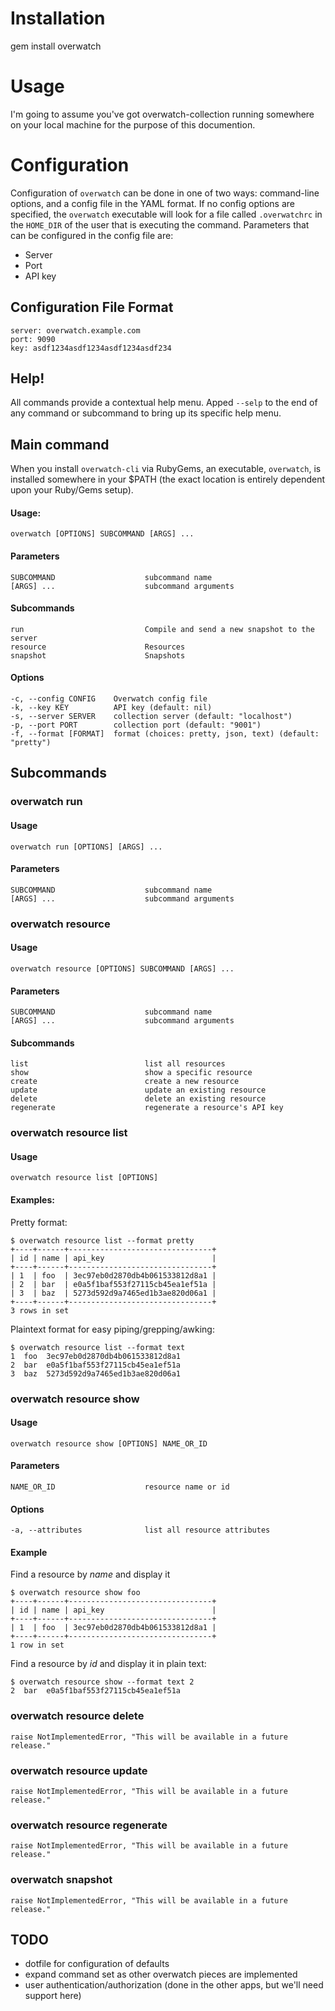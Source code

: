 # Installation

  gem install overwatch

  
# Usage

I'm going to assume you've got overwatch-collection running somewhere on your local machine for the purpose of this documention.

# Configuration

Configuration of `overwatch` can be done in one of two ways: command-line options, and a config file in the YAML format. If no config options are specified, the `overwatch` executable will look for a file called `.overwatchrc` in the `HOME_DIR` of the user that is executing the command. Parameters that can be configured in the config file are:

* Server
* Port
* API key

## Configuration File Format

    server: overwatch.example.com
    port: 9090
    key: asdf1234asdf1234asdf1234asdf234
    
## Help!

All commands provide a contextual help menu. Apped `--selp` to the end of any command or subcommand to bring up its specific help menu.

## Main command

When you install `overwatch-cli` via RubyGems, an executable, `overwatch`, is installed somewhere in your $PATH (the exact location is entirely dependent upon your Ruby/Gems setup).

#### Usage:
    overwatch [OPTIONS] SUBCOMMAND [ARGS] ...

#### Parameters

    SUBCOMMAND                    subcommand name
    [ARGS] ...                    subcommand arguments

#### Subcommands

    run                           Compile and send a new snapshot to the server
    resource                      Resources
    snapshot                      Snapshots
    

#### Options
    -c, --config CONFIG    Overwatch config file
    -k, --key KEY          API key (default: nil)
    -s, --server SERVER    collection server (default: "localhost")
    -p, --port PORT        collection port (default: "9001")
    -f, --format [FORMAT]  format (choices: pretty, json, text) (default: "pretty")


## Subcommands

### overwatch run

#### Usage

    overwatch run [OPTIONS] [ARGS] ...
    
#### Parameters

    SUBCOMMAND                    subcommand name
    [ARGS] ...                    subcommand arguments

### overwatch resource

#### Usage
    
    overwatch resource [OPTIONS] SUBCOMMAND [ARGS] ...

#### Parameters
        
    SUBCOMMAND                    subcommand name
    [ARGS] ...                    subcommand arguments

#### Subcommands

    list                          list all resources
    show                          show a specific resource
    create                        create a new resource
    update                        update an existing resource
    delete                        delete an existing resource
    regenerate                    regenerate a resource's API key

### overwatch resource list

#### Usage
      
    overwatch resource list [OPTIONS]

#### Examples:

Pretty format:

    $ overwatch resource list --format pretty
    +----+------+--------------------------------+
    | id | name | api_key                        |
    +----+------+--------------------------------+
    | 1  | foo  | 3ec97eb0d2870db4b061533812d8a1 |
    | 2  | bar  | e0a5f1baf553f27115cb45ea1ef51a |
    | 3  | baz  | 5273d592d9a7465ed1b3ae820d06a1 |
    +----+------+--------------------------------+
    3 rows in set
        
Plaintext format for easy piping/grepping/awking:

    $ overwatch resource list --format text
    1  foo  3ec97eb0d2870db4b061533812d8a1 
    2  bar  e0a5f1baf553f27115cb45ea1ef51a 
    3  baz  5273d592d9a7465ed1b3ae820d06a1


### overwatch resource show

#### Usage
    
    overwatch resource show [OPTIONS] NAME_OR_ID

#### Parameters

    NAME_OR_ID                    resource name or id

#### Options

    -a, --attributes              list all resource attributes

#### Example

Find a resource by _name_ and display it

    $ overwatch resource show foo
    +----+------+--------------------------------+
    | id | name | api_key                        |
    +----+------+--------------------------------+
    | 1  | foo  | 3ec97eb0d2870db4b061533812d8a1 |
    +----+------+--------------------------------+
    1 row in set

Find a resource by _id_ and display it in plain text:

    $ overwatch resource show --format text 2
    2  bar  e0a5f1baf553f27115cb45ea1ef51a

### overwatch resource delete
  
    raise NotImplementedError, "This will be available in a future release."

### overwatch resource update

    raise NotImplementedError, "This will be available in a future release."
    
### overwatch resource regenerate

    raise NotImplementedError, "This will be available in a future release."

### overwatch snapshot

    raise NotImplementedError, "This will be available in a future release."



## TODO

* dotfile for configuration of defaults
* expand command set as other overwatch pieces are implemented
* user authentication/authorization (done in the other apps, but we'll need support here)

